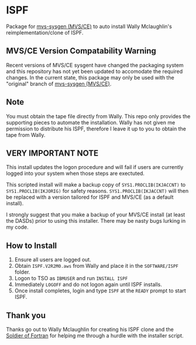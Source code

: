 # ISPF
Package for [mvs-sysgen (MVS/CE)](https://github.com/MVS-sysgen/sysgen) to auto install Wally Mclaughlin's reimplementation/clone of ISPF. 

## MVS/CE Version Compatability Warning
Recent versions of MVS/CE sysgent have changed the packaging system and this repository has not yet been updated to accomodate the required changes. In the current state, this package may only be used with the "original" branch of [mvs-sysgen (MVS/CE)](https://github.com/MVS-sysgen/sysgen).

## Note
You must obtain the tape file directly from Wally.  This repo only provides the supporting pieces to automate the installation. Wally  has not given me permission to distribute his ISPF, therefore I leave it up to you to obtain the tape from Wally. 

## VERY IMPORTANT NOTE
This install updates the logon procedure and will fail if users are currently logged into your system when those steps are exectuted.

This scripted install will make a backup copy of `SYS1.PROCLIB(IKJACCNT)` to `SYS1.PROCLIB(IKJORIG)` for safety reasons. `SYS1.PROCLIB(IKJACCNT)` will then be replaced with a version tailored for ISPF and MVS/CE (as a default install).

I strongly suggest that you make a backup of your MVS/CE install (at least the DASDs) prior to using this installer.  There may be nasty bugs lurking in my code.

## How to Install
1. Ensure all users are logged out.
2. Obtain `ISPF.V2R2M0.aws` from Wally and place it in the `SOFTWARE/ISPF` folder.
3. Logon to TSO as `IBMUSER` and run `INSTALL ISPF`
4. Immediately `LOGOFF` and do not logon again until ISPF installs.
5. Once install completes, login and type `ISPF` at the `READY` prompt to start ISPF.

## Thank you
Thanks go out to Wally Mclaughlin for creating his ISPF clone and the [Soldier of Fortran](https://github.com/mainframed) for helping me through a hurdle with the installer script.

